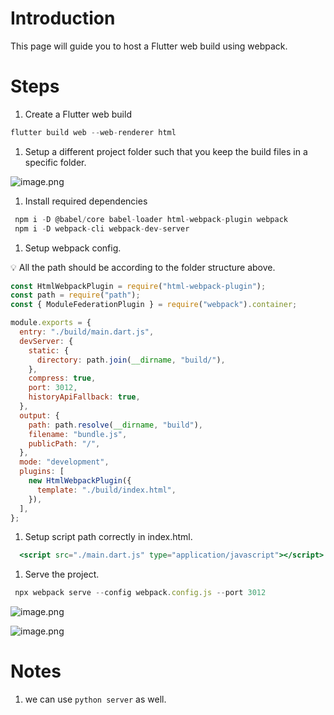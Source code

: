 # Introduction

This page will guide you to host a Flutter web build using webpack.

# Steps

1. Create a Flutter web build

```jsx
flutter build web --web-renderer html
```

1. Setup a different project folder such that you keep the build files in a specific folder.

![image.png](https://prod-files-secure.s3.us-west-2.amazonaws.com/7b6e8688-1898-4a40-acf0-25e592b34cd7/a7b43132-7dd5-4a40-9ecc-25dbbd62d13c/image.png)

1. Install required dependencies

```jsx
 npm i -D @babel/core babel-loader html-webpack-plugin webpack
 npm i -D webpack-cli webpack-dev-server
```

1. Setup webpack config.

<aside>
💡 All the path should be according to the folder structure above.

</aside>

```jsx
const HtmlWebpackPlugin = require("html-webpack-plugin");
const path = require("path");
const { ModuleFederationPlugin } = require("webpack").container;

module.exports = {
  entry: "./build/main.dart.js",
  devServer: {
    static: {
      directory: path.join(__dirname, "build/"),
    },
    compress: true,
    port: 3012,
    historyApiFallback: true,
  },
  output: {
    path: path.resolve(__dirname, "build"),
    filename: "bundle.js",
    publicPath: "/",
  },
  mode: "development",
  plugins: [
    new HtmlWebpackPlugin({
      template: "./build/index.html",
    }),
  ],
};

```

1. Setup script path correctly in index.html.

```jsx
  <script src="./main.dart.js" type="application/javascript"></script>
```

1. Serve the project.

```jsx
 npx webpack serve --config webpack.config.js --port 3012
```

![image.png](https://prod-files-secure.s3.us-west-2.amazonaws.com/7b6e8688-1898-4a40-acf0-25e592b34cd7/317b7f42-4b9f-4ec0-8f85-a916d3c0a887/image.png)

![image.png](https://prod-files-secure.s3.us-west-2.amazonaws.com/7b6e8688-1898-4a40-acf0-25e592b34cd7/3c729c27-01ad-42bf-b166-24723a072c0d/image.png)

# Notes

1. we can use `python server` as well.
